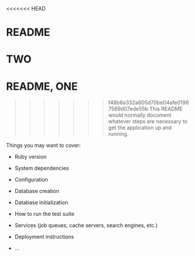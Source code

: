 <<<<<<< HEAD
# README
TWO
=======
# README, ONE

>>>>>>> f48b6a332a605d70be04afe01987569d07ede55b
This README would normally document whatever steps are necessary to get the
application up and running.

Things you may want to cover:

* Ruby version

* System dependencies

* Configuration

* Database creation

* Database initialization

* How to run the test suite

* Services (job queues, cache servers, search engines, etc.)

* Deployment instructions

* ...
